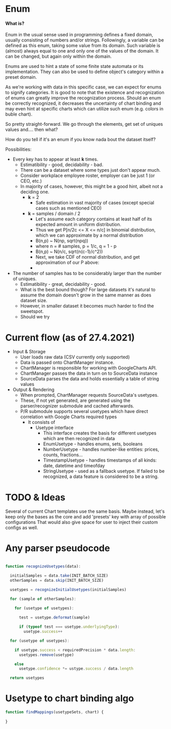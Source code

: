Enum
===

#### What is?
Enum in the usual sense used in programming defines a fixed domain, usually consisting of numbers and/or strings.
Followingly, a variable can be defined as this enum, taking some value from its domain.
Such variable is (almost) always equal to one and only one of the values of the domain.
It can be changed, but again only within the domain.

Enums are used to hint a state of some finite state automata or its implementation.
They can also be used to define object's category within a preset domain.

As we're working with data in this specific case, we can expect for enums to signify categories.
It is good to note that the existence and recognization of enums can greatly improve the recognization process.
Should an enum be correctly recognized, it decreases the uncertainty of chart binding and may even hint at specific
charts which can utilize such enum (e.g. colors in buble chart).

So pretty straight-forward. We go through the elements, get set of uniques values and.... then what?

How do you tell if it's an enum if you know nada bout the dataset itself?

Possibilities:

 - Every key has to appear at least **k** times.
   - Estimatibility - good, decidability - bad.
   - There can be a dataset where some types just don't appear much.
   - Consider workplace employee roster, employer can be just 1 (or CEO, etc.)
   - In majority of cases, however, this might be a good hint, albeit not a deciding one.
     - **k** = 2
       - Safe estimation in vast majority of cases (except special cases such as mentioned CEO)
     - **k** = samples / domain / 2
       - Let's assume each category contains at least half of its expected amount in uniform distribution.
       - Thus we get P[n/2c <= X <= n/c] in binomial distribution, which we can approximate by a normal distribution
       - B(n,p) ~ N(np, sqrt(npq))
       - where n = # samples, p = 1/c, q = 1 - p
       - B(n,p) ~ N(n/c, sqrt(n(c-1)/c^2))
       - Next, we take CDF of normal distribution, and get approximation of our P above:
       - 
 - The number of samples has to be considerably larger than the number of uniques.
   - Estimatibility - great, decidability - good.
   - What is the best bound though? For large datasets it's natural to assume the domain doesn't grow in the same manner as does dataset size.
   - However, in smaller dataset it becomes much harder to find the sweetspot.
   - Should we try 


Current flow (as of 27.4.2021)
===

- Input & Storage
  - User loads raw data (CSV currently only supported)
  - Data is passed onto ChartManager instance.
  - ChartManager is responsible for working with GoogleCharts API.
  - ChartManager passes the data in turn on to SourceData instance
  - SourceData parses the data and holds essentially a table of string values
- Output & Rendering
  - When prompted, ChartManager requests SourceData's usetypes.
  - These, if not yet generated, are generated using the parser/recognizer submodule and cached afterwards.
  - P/R submodule supports several usetypes which have direct correlation with Google Charts required types
    - It consists of
      - Usetype interface
        - This interface creates the basis for different usetypes which are then recognized in data
        - EnumUsetype - handles enums, sets, booleans
        - NumberUsetype - handles number-like entities: prices, counts, fractions...
        - TimestampUsetype - handles timestamps of all kinds: date, datetime and timeofday
        - StringUsetype - used as a fallback usetype. If failed to be recognized, a data feature is considered to be a string.


TODO & Ideas
===

Several of current Chart templates use the same basis.
Maybe instead, let's keep only the bases as the core and add 'presets' key with array of possible configurations That would also give space for user to inject their custom configs as well.

Any parser pseudocode
===
```js

function recognizeUsetypes(data):

  initialSamples = data.take(INIT_BATCH_SIZE)
  otherSamples = data.skip(INIT_BATCH_SIZE)

  usetypes = recognizeInitialUsetypes(initialSamples)

  for (sample of otherSamples):
    
    for (usetype of usetypes):

      test = usetype.deformat(sample)

      if (typeof test === usetype.underlyingType):
        usetype.success++

  for (usetype of usetypes):

    if usetype.success < requiredPrecision * data.length:
      usetypes.remove(usetype)

    else
      usetype.confidence *= ustype.success / data.length

  return usetypes

```

Usetype to chart binding algo
===

```js
function findMappings(usetypeSets, chart) {
  
}
```